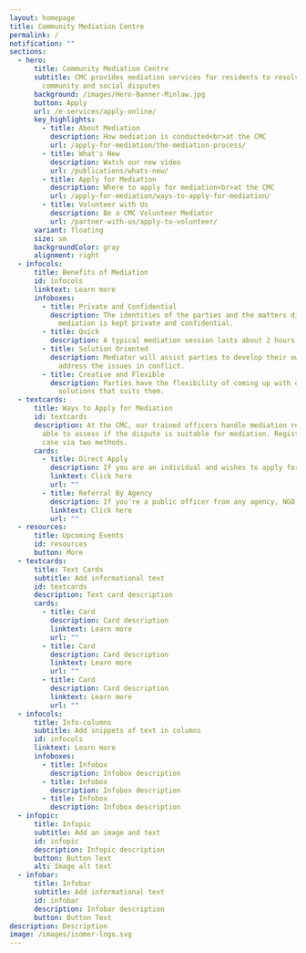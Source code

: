 ```yaml
---
layout: homepage
title: Community Mediation Centre
permalink: /
notification: ""
sections:
  - hero:
      title: Community Mediation Centre
      subtitle: CMC provides mediation services for residents to resolve relational,
        community and social disputes
      background: /images/Hero-Banner-Minlaw.jpg
      button: Apply
      url: /e-services/apply-online/
      key_highlights:
        - title: About Mediation
          description: How mediation is conducted<br>at the CMC
          url: /apply-for-mediation/the-mediation-process/
        - title: What's New
          description: Watch our new video
          url: /publications/whats-new/
        - title: Apply for Mediation
          description: Where to apply for mediation<br>at the CMC
          url: /apply-for-mediation/ways-to-apply-for-mediation/
        - title: Volunteer with Us
          description: Be a CMC Volunteer Mediator
          url: /partner-with-us/apply-to-volunteer/
      variant: floating
      size: sm
      backgroundColor: gray
      alignment: right
  - infocols:
      title: Benefits of Mediation
      id: infocols
      linktext: Learn more
      infoboxes:
        - title: Private and Confidential
          description: The identities of the parties and the matters discussed during the
            mediation is kept private and confidential.
        - title: Quick
          description: A typical mediation session lasts about 2 hours.
        - title: Solution Oriented
          description: Mediator will assist parties to develop their own solutions to
            address the issues in conflict.
        - title: Creative and Flexible
          description: Parties have the flexibility of coming up with out-of-the-box
            solutions that suits them.
  - textcards:
      title: Ways to Apply for Mediation
      id: textcards
      description: At the CMC, our trained officers handle mediation requests and are
        able to assess if the dispute is suitable for mediation. Register your
        case via two methods.
      cards:
        - title: Direct Apply
          description: If you are an individual and wishes to apply for a mediation
          linktext: Click here
          url: ""
        - title: Referral By Agency
          description: If you're a public officer from any agency, NGO, or welfare group
          linktext: Click here
          url: ""
  - resources:
      title: Upcoming Events
      id: resources
      button: More
  - textcards:
      title: Text Cards
      subtitle: Add informational text
      id: textcards
      description: Text card description
      cards:
        - title: Card
          description: Card description
          linktext: Learn more
          url: ""
        - title: Card
          description: Card description
          linktext: Learn more
          url: ""
        - title: Card
          description: Card description
          linktext: Learn more
          url: ""
  - infocols:
      title: Info-columns
      subtitle: Add snippets of text in columns
      id: infocols
      linktext: Learn more
      infoboxes:
        - title: Infobox
          description: Infobox description
        - title: Infobox
          description: Infobox description
        - title: Infobox
          description: Infobox description
  - infopic:
      title: Infopic
      subtitle: Add an image and text
      id: infopic
      description: Infopic description
      button: Button Text
      alt: Image alt text
  - infobar:
      title: Infobar
      subtitle: Add informational text
      id: infobar
      description: Infobar description
      button: Button Text
description: Description
image: /images/isomer-logo.svg
---
```

